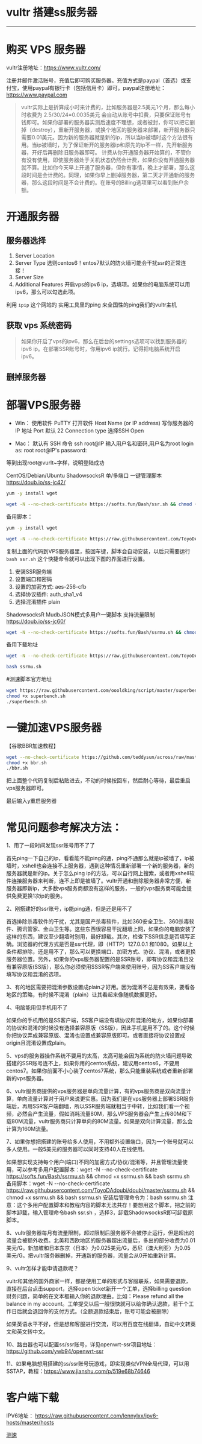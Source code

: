 # vultr 搭建ss服务器
---

# 购买 VPS 服务器

vultr注册地址：https://www.vultr.com/

注册并邮件激活账号，充值后即可购买服务器。充值方式是paypal（首选）或支付宝，使用paypal有银行卡（包括信用卡）即可。paypal注册地址：https://www.paypal.com 

> vultr实际上是折算成小时来计费的，比如服务器是2.5美元1个月，那么每小时收费为 2.5/30/24=0.0035美元 会自动从账号中扣费，只要保证账号有钱即可。如果你部署的服务器实测后速度不理想，或者被封，你可以把它删掉（destroy），重新开服务器，或换个地区的服务器来部署，新开服务器只需要0.01美元。因为新的服务器就是新的ip，所以当ip被墙时这个方法很有用。当ip被墙时，为了保证新开的服务器ip和原先的ip不一样，先开新服务器，开好后再删除旧服务器即可。
计费从你开通服务器开始算的，不管你有没有使用，即使服务器处于关机状态仍然会计费，如果你没有开通服务器就不算。比如你今天早上开通了服务器，但你有事情，晚上才部署，那么这段时间是会计费的。同理，如果你早上删掉服务器，第二天才开通新的服务器，那么这段时间是不会计费的。在账号的Billing选项里可以看到账户余额。

# 开通服务器

## 服务器选择

1. Server Location
2. Server Type 
选则centos6！entos7默认的防火墙可能会干扰ssr的正常连接！
3. Server Size
4. Additional Features
开启vps的ipv6 ip，选填项。如果你的电脑系统可以用ipv6，那么可以勾选此项。

利用 `ipip` 这个网站的 实用工具里的ping 来全国性的ping我们的vultr主机

## 获取 vps 系统密码
 
> 如果你开启了vps的ipv6，那么在后台的settings选项可以找到服务器的ipv6 ip。在部署SSR账号时，你用ipv6 ip就行。记得把电脑系统开启ipv6。

## 删掉服务器


# 部署VPS服务器

* Win：
使用软件 PuTTY
打开软件
Host Name (or IP address) 写你服务器的 IP 地址
Port 默认 22
Connection type 选择SSH
Open

* Mac：
默认有 SSH 命令
ssh root@IP
输入用户名和密码,用户名为root
 login as: root
 root@IP's password:

等到出现root@vurlt~字样，说明登陆成功


CentOS/Debian/Ubuntu ShadowsocksR 单/多端口 一键管理脚本
https://doub.io/ss-jc42/

```bash
yum -y install wget

wget -N --no-check-certificate https://softs.fun/Bash/ssr.sh && chmod +x ssr.sh && bash ssr.sh
```

备用脚本：

```bash
yum -y install wget

wget -N --no-check-certificate https://raw.githubusercontent.com/ToyoDAdoubi/doubi/master/ssr.sh && chmod +x ssr.sh && bash ssr.sh
```

复制上面的代码到VPS服务器里，按回车键，脚本会自动安装，以后只需要运行 `bash ssr.sh` 这个快捷命令就可以出现下图的界面进行设置。

1. 安装SSR服务端
2. 设置端口和密码
3. 设置的加密方式: aes-256-cfb
4. 选择协议插件: auth_sha1_v4
5. 选择混淆插件 plain

ShadowsocksR MudbJSON模式多用户一键脚本 支持流量限制
https://doub.io/ss-jc60/

```bash
wget -N --no-check-certificate https://softs.fun/Bash/ssrmu.sh && chmod +x ssrmu.sh && bash ssrmu.sh
```

备用下载地址
```bash
wget -N --no-check-certificate https://raw.githubusercontent.com/ToyoDAdoubi/doubi/master/ssrmu.sh && chmod +x ssrmu.sh && bash ssrmu.sh
```
```bash
bash ssrmu.sh
```


#测速脚本官方地址

```bash
wget https://raw.githubusercontent.com/oooldking/script/master/superbench.sh
chmod +x superbench.sh
./superbench.sh
```
# 一键加速VPS服务器

【谷歌BBR加速教程】

```bash
wget --no-check-certificate https://github.com/teddysun/across/raw/master/bbr.sh
chmod +x bbr.sh
./bbr.sh
```

把上面整个代码复制后粘贴进去，不动的时候按回车，然后耐心等待，最后重启vps服务器即可。


最后输入y重启服务器

# 常见问题参考解决方法：

1、用了一段时间发现ssr账号用不了了

首先ping一下自己的ip，看看能不能ping的通，ping不通那么就是ip被墙了，ip被墙时，xshell也会连接不上服务器，遇到这种情况重新部署一个新的服务器，新的服务器就是新的ip。关于怎么ping ip的方法，可以自行网上搜索，或者用xshell软件连接服务器来判断，连不上即是被墙了。vultr开通和删除服务器非常方便，新服务器即新ip，大多数vps服务商都没有这样的服务，一般的vps服务商可能会提供免费更换1次ip的服务。

2、刚搭建好的ssr账号，ip能ping通，但是还是用不了

首选排除杀毒软件的干扰，尤其是国产杀毒软件，比如360安全卫生、360杀毒软件、腾讯管家、金山卫生等。这些东西很容易干扰翻墙上网，如果你的电脑安装了这样的东西，建议至少翻墙时别用，最好卸载。其次，检查下SSR信息是否填写正确。浏览器的代理方式是否是ssr代理，即（HTTP）127.0.0.1 和1080。如果以上条件都排除，还是用不了，那么可以更换端口、加密方式、协议、混淆，或者更换服务器位置。另外，如果你的vps服务器配置的是SSR账号，即有协议和混淆且没有兼容原版(SS版），那么你必须使用SSSR客户端来使用账号，因为SS客户端没有填写协议和混淆的选项。

3、有的地区需要把混淆参数设置成plain才好用。因为混淆不总是有效果，要看各地区的策略，有时候不混淆（plain）让其看起来像随机数据更好。

4、电脑能用但手机用不了

如果你的手机用的是SS客户端，SS客户端没有填协议和混淆的地方，如果你部署的协议和混淆的时候没有选择兼容原版（SS版），因此手机是用不了的。这个时候你把协议弄成兼容原版、混淆也设置成兼容原版即可。或者直接将协议设置成origin且混淆设置成plain。

5、vps的服务器操作系统不要用的太高，太高可能会因为系统的防火墙问题导致搭建的SSR账号连不上，如果你用的centos系统，建议用centos6，不要用centos7。如果你前面不小心装了centos7系统，那么只能重装系统或者重新部署新的vps服务器。

6、vultr服务商提供的vps服务器是单向流量计算，有的vps服务商是双向流量计算，单向流量计算对于用户来说更实惠。因为我们是在vps服务器上部署SSR服务端后，再用SSR客户端翻墙，所以SSR服务端就相当于中转，比如我们看一个视频，必然会产生流量，假如消耗流量80M，那么VPS服务器会产生上传80M和下载80M流量，vultr服务商只计算单向的80M流量。如果是双向计算流量，那么会计算为160M流量。

7、如果你想把搭建的账号给多人使用，不用额外设置端口，因为一个账号就可以多人使用。一般5美元的服务器可以同时支持40人在线使用。

如果想实现支持每个用户(端口)不同的加密方式/协议/混淆等，并且管理流量使用，可以参考多用户配置脚本：wget -N --no-check-certificate https://softs.fun/Bash/ssrmu.sh && chmod +x ssrmu.sh && bash ssrmu.sh 备用脚本：wget -N --no-check-certificate https://raw.githubusercontent.com/ToyoDAdoubi/doubi/master/ssrmu.sh && chmod +x ssrmu.sh && bash ssrmu.sh 安装后管理命令为：bash ssrmu.sh
注意：这个多用户配置脚本和教程内容的脚本无法共存！要想用这个脚本，把之前的脚本卸载，输入管理命令bash ssr.sh ，选择3，卸载ShadowsocksR即可卸载原脚本。

8、vultr服务器每月有流量限制，超过限制后服务器不会被停止运行，但是超出的流量会被额外收费。北美和西欧地区的服务器超出流量后，多出的部分收费为0.01美元/G。新加坡和日本东京（日本）为0.025美元/G，悉尼（澳大利亚）为0.05美元/G。把vultr服务器删掉，开通新的服务器，流量会从0开始重新计算。

9、vultr怎样才能申请退款呢？

vultr和其他的国外商家一样，都是使用工单的形式与客服联系，如果需要退款，直接在后台点击support，选择open ticket新开一个工单，选择billing question财务问题，简单的在文本框输入你的退款理由。比如：Please refund all the balance in my account。工单提交以后一般很快就可以给你确认退款，若干个工作日后就会退回你的支付方式。（全额退款结束后，账号可能会被删除）

如果英语水平不好，但是想和客服进行交流，可以用百度在线翻译，自动中文转英文和英文转中文。

10、路由器也可以配置ss/ssr账号，详见openwrt-ssr项目地址：https://github.com/ywb94/openwrt-ssr

11、如果电脑想用搭建的ss/ssr账号玩游戏，即实现类似VPN全局代理，可以用SSTAP，教程：https://www.jianshu.com/p/519e68b74646


# 客户端下载



IPV6地址：
https://raw.githubusercontent.com/lennylxx/ipv6-hosts/master/hosts


[测速](https://www.vultr.com/faq/#speedtest_v4)